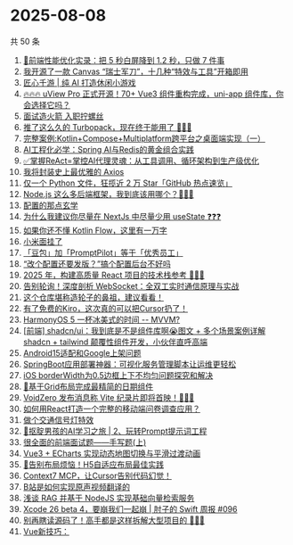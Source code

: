 # 2025-08-08

共 50 条

<!-- BEGIN JUEJIN -->
<!-- 最后更新时间 2025-08-08 02:15:11 +0800 -->
1. [🚀前端性能优化实录：把 5 秒白屏降到 1.2 秒，只做 7 件事](https://juejin.cn/post/7534568184419057691)
1. [我开源了一款 Canvas “瑞士军刀”，十几种“特效与工具”开箱即用](https://juejin.cn/post/7534114816282689574)
1. [匠心千游 | 纯 AI 打造休闲小游戏](https://juejin.cn/post/7534578384338042914)
1. [🔥🔥🔥 uView Pro 正式开源！70+ Vue3 组件重构完成，uni-app 组件库，你会选择它吗？](https://juejin.cn/post/7535278874193821730)
1. [面试造火箭 入职拧螺丝](https://juejin.cn/post/7534367912389115943)
1. [推了这么久的 Turbopack，现在终于能用了 🤔🤔🤔](https://juejin.cn/post/7534284083800047657)
1. [完整案例:Kotlin+Compose+Multiplatform跨平台之桌面端实现（一）](https://juejin.cn/post/7534386099231572006)
1. [AI工程化必学：Spring AI与Redis的黄金组合实践](https://juejin.cn/post/7535343297478279202)
1. [✅掌握ReAct=掌控AI代理灵魂：从工具调用、循环架构到生产级优化](https://juejin.cn/post/7535299758829715490)
1. [我将封装史上最优雅的 Axios ](https://juejin.cn/post/7535117170248040483)
1. [仅一个 Python 文件，狂揽近 2 万 Star「GitHub 热点速览」](https://juejin.cn/post/7534879121092935719)
1. [Node.js 这么多后端框架，我到底该用哪个？🫠🫠🫠](https://juejin.cn/post/7534892673108885558)
1. [配置的那点玄学](https://juejin.cn/post/7534727257336905782)
1. [为什么我建议你尽量在 NextJs 中尽量少用 useState ❓❓❓](https://juejin.cn/post/7533807870187372583)
1. [如果你还不懂 Kotlin Flow，这里有一万字](https://juejin.cn/post/7534162607893594164)
1. [小米面挂了](https://juejin.cn/post/7535329352939520010)
1. [「豆包」加「PromptPilot」等于「优秀员工」](https://juejin.cn/post/7534879121132322857)
1. [“改个配置还要发版？”搞个配置后台不好吗](https://juejin.cn/post/7534632857504989238)
1. [2025 年，构建高质量 React 项目的技术栈参考 🤔🤔🤔](https://juejin.cn/post/7534879121131356201)
1. [告别轮询！深度剖析 WebSocket：全双工实时通信原理与实战](https://juejin.cn/post/7534632857505333302)
1. [这个仓库堪称造轮子的鼻祖，建议看看！](https://juejin.cn/post/7535292253813293119)
1. [有了免费的Kiro，这次真的可以把Cursor扔了！](https://juejin.cn/post/7534628703218729002)
1. [HarmonyOS 5 一杯冰美式的时间 -- MVVM?](https://juejin.cn/post/7534613534082056202)
1. [[前端] shadcn/ui：我到底是不是组件库啊😭图文 + 多个场景案例详解 shadcn + tailwind 颠覆性组件开发，小伙伴直呼高端](https://juejin.cn/post/7534717654966386739)
1. [Android15适配和Google上架问题](https://juejin.cn/post/7534573523639779338)
1. [SpringBoot应用部署神器：可视化服务管理脚本让运维更轻松](https://juejin.cn/post/7534549645356924969)
1. [iOS borderWidth为0.5边框上下不均匀问题探究和解决](https://juejin.cn/post/7534671606074114063)
1. [📆基于Grid布局完成最精简的日期组件](https://juejin.cn/post/7534628716905447464)
1. [VoidZero 发布消息称 Vite 纪录片即将首映！🎉🎉🎉](https://juejin.cn/post/7535019538657181737)
1. [如何用React打造一个完整的移动端问卷调查应用？](https://juejin.cn/post/7534549345276477482)
1. [做个交通信号灯特效](https://juejin.cn/post/7534386099230670886)
1. [👦抠腚男孩的AI学习之旅 | 2、玩转Prompt提示词工程](https://juejin.cn/post/7533892389779652654)
1. [很全面的前端面试题——手写题(上)](https://juejin.cn/post/7535313355825905690)
1. [Vue3 + ECharts 实现动态地图切换与平滑过渡动画](https://juejin.cn/post/7535005018258079770)
1. [🚀告别布局烦恼！H5自适应布局最佳实践](https://juejin.cn/post/7534008709216157723)
1. [Context7 MCP，让Cursor告别代码幻觉！](https://juejin.cn/post/7534879121132208169)
1. [B站是如何实现原声视频翻译的](https://juejin.cn/post/7534568184420057115)
1. [浅谈 RAG 并基于 NodeJS 实现基础向量检索服务](https://juejin.cn/post/7534918138505953314)
1. [Xcode 26 beta 4，要崩我们一起崩 | 肘子的 Swift 周报 #096](https://juejin.cn/post/7534573523639844874)
1. [别再瞎读源码了！高手都是这样拆解大型项目的 🤭🤭🤭](https://juejin.cn/post/7535473229206896680)
1. [Vue新技巧：<style>标签里的 CSS 也能响应式！](https://juejin.cn/post/7535277686313025574)
1. [发布订阅模式 vs 观察者模式：它们真的是一回事吗？](https://juejin.cn/post/7534969549494698026)
1. [【译】六个开发高手使用的 css 动画秘诀](https://juejin.cn/post/7534549645356318761)
1. [Spring AI 进阶之路01：三步将 AI 整合进 Spring Boot](https://juejin.cn/post/7534544385741586495)
1. [深度剖析 tree shaking：主流打包工具的实现对比](https://juejin.cn/post/7535005018259046426)
1. [🔥Vue 3 组件开发中的"双脚本"困境](https://juejin.cn/post/7534903589255200794)
1. [打造自己的前端监控---前端接口监控](https://juejin.cn/post/7534879121093279783)
1. [设置区：让产品经理‘点到手软’的秘密武器！](https://juejin.cn/post/7534549345276690474)
1. [Java玩转Redis+Lua脚本：一篇让你从小白到高手的实战入门指南](https://juejin.cn/post/7534337449905799202)
1. [HTML&CSS：超丝滑抛物线飞入购物车效果](https://juejin.cn/post/7534184729320308771)
<!-- END JUEJIN -->